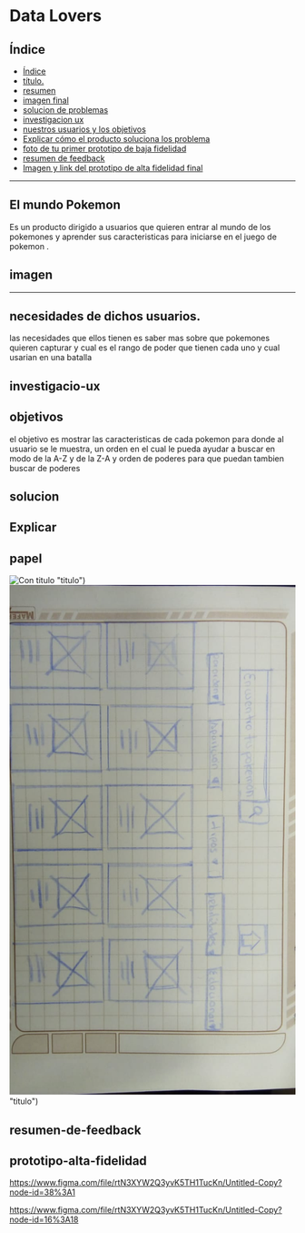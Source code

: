 # Data Lovers

## Índice

- [Índice](#índice)
- [ título.](#titulo)
- [ resumen](#resumen)
- [ imagen final](#imagen)
- [ solucion de problemas](#solucion)
- [ investigacion ux](#investigacio-ux)
- [nuestros usuarios y los objetivos](#objetivos)
- [Explicar cómo el producto soluciona los problema](#Explicar)
- [ foto de tu primer prototipo de baja fidelidad](#papel)
- [ resumen de feedback](#resumen-de-feedback)
- [Imagen y link del prototipo de alta fidelidad final](#prototipo-alta-fidelidad)

***



## El mundo Pokemon
Es un producto dirigido a usuarios que quieren entrar al mundo de los pokemones y aprender sus caracteristicas para iniciarse en el juego de pokemon .

## imagen
------
## necesidades de dichos usuarios.
las necesidades que ellos tienen es saber mas sobre que pokemones quieren  capturar y cual es el rango de poder que tienen cada uno y cual usarian en una batalla 



## investigacio-ux


## objetivos
el objetivo es mostrar las caracteristicas de cada pokemon para donde al  usuario se le muestra, un orden en el cual le pueda ayudar a buscar  en modo de la A-Z y de la Z-A y orden de poderes para que puedan tambien buscar de poderes 



## solucion


## Explicar

## papel
![Con titulo](img/1.jpeg) "titulo")
![Con titulo](img/2.jpeg) "titulo")


## resumen-de-feedback


## prototipo-alta-fidelidad
https://www.figma.com/file/rtN3XYW2Q3yvK5TH1TucKn/Untitled-Copy?node-id=38%3A1

https://www.figma.com/file/rtN3XYW2Q3yvK5TH1TucKn/Untitled-Copy?node-id=16%3A18
